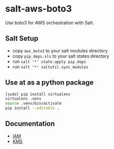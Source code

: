 # salt-aws-boto3

Use boto3 for AWS orchestration with Salt.

## Salt Setup

* copy `aws_boto3` to your salt modules directory
* copy `pip_deps.sls` to your salt states directory
* run `salt '*' state.apply pip_deps`
* run `salt '*' saltutil.sync_modules`

## Use at as a python package

```bash
[sudo] pip install virtualenv
virtualenv .venv
source .venv/bin/activate
pip install --editable .
```

## Documentation

* [IAM](./docs/iam.md)
* [KMS](./docs/kms.md)
